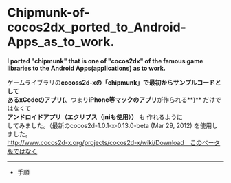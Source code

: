 Chipmunk-of-cocos2dx_ported_to_Android-Apps_as_to_work.
=============================
**I  ported    "chipmunk"   that is one of  "cocos2dx"  of the famous game libraries to the Android Apps(applications) as  to work.**
  
ゲームライブラリの**cocoss2d-xの「chipmunk」**で最初からサンプルコードとして  
ある**xCodeのアプリ(**、つまり**iPhone等マックのアプリ**が作られる**)** だけではなくて  
**アンドロイドアプリ（エクリプス（jniも使用））** も 作れるように   
してみました。（最新のcocos2d-1.0.1-x-0.13.0-beta (Mar 29, 2012) を使用しました。  
http://www.cocos2d-x.org/projects/cocos2d-x/wiki/Download　このベータ版ではなく

***
* 手順